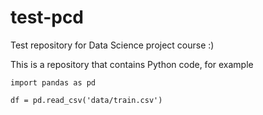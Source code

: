# test-pcd
Test repository for Data Science project course :)

This is a repository that contains Python code, for example

```
import pandas as pd

df = pd.read_csv('data/train.csv')
```